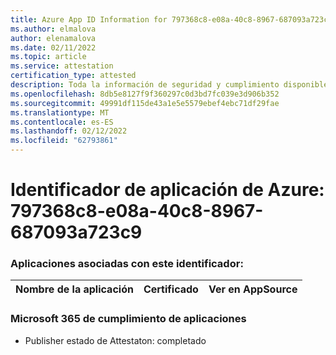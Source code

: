 ```yaml
---
title: Azure App ID Information for 797368c8-e08a-40c8-8967-687093a723c9
ms.author: elmalova
author: elenamalova
ms.date: 02/11/2022
ms.topic: article
ms.service: attestation
certification_type: attested
description: Toda la información de seguridad y cumplimiento disponible para 797368c8-e08a-40c8-8967-687093a723c9.
ms.openlocfilehash: 8db5e8127f9f360297c0d3bd7fc039e3d906b352
ms.sourcegitcommit: 49991df115de43a1e5e5579ebef4ebc71df29fae
ms.translationtype: MT
ms.contentlocale: es-ES
ms.lasthandoff: 02/12/2022
ms.locfileid: "62793861"
---
```

# <a name="azure-app-id-797368c8-e08a-40c8-8967-687093a723c9"></a>Identificador de aplicación de Azure: 797368c8-e08a-40c8-8967-687093a723c9


### <a name="apps-associated-with-this-id"></a>Aplicaciones asociadas con este identificador:
| **Nombre de la aplicación** | **Certificado** | **Ver en AppSource** |
|--------------|---------------|-----------------------|

### <a name="microsoft-365-app-compliance-status"></a>Microsoft 365 de cumplimiento de aplicaciones
- Publisher estado de Attestaton: completado
